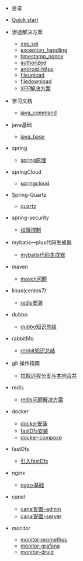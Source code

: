 * 目录
* [Quick start](start/quickstart.md)
* 渗透解决方案
   * [xss_sql](security/next.md)
   * [exception_handling](security/exception.md)
   * [timestamp_nonce](security/timestamp_nonce.md)
   * [authorized](security/authorized.md)
   * [android-https](security/android-https.md)
   * [fileupload](security/fileupload.md)
   * [filedownload](security/filedownload.md)
   * [XFF解决方案](security/xff解决方案.md)
   
* 学习文档
   * [java_command](Document/document.md)
   
* java基础
   * [java_base](java_base/java_base.md)
   
* spring
   * [spring原理](spring/spring.md)
   
* springCloud
   * [springcloud](springcloud/springcloud.md)
   
* Spring-Quartz
   * [quartz](Quartz/quartz.md)
   
* spring-security
   * [权限控制](spring_security/spring_security.md)
  
   
*  mybatis—plus代码生成器
   * [mybatis代码生成器](mybatis/代码生成器.md)
   
* maven
    * [maven问题](maven/maven.md)
    
* linux(centos7)
    * [redis安装](linux/linux.md)
    
* dubbo
    * [dubbo知识总结](dubbo/Dubbo.md)
    
* rabbitMq
    * [rebbit知识总结](rabbitMq/rabbitMq.md)   

* git 操作指南
    * [拉取远程分支与本地合并](git/git.md)    

* redis
    * [redis问题解决方案](redis/redis.md)
    
* docker
    * [docker安装](docker/docker.md)
    * [fastDfs安装](docker/docker-fastDfs.md)
    * [docker-compose](docker/docker-compose.md)
    
* fastDfs
    * [引入fastDfs](fastDfs/fastDfs.md)

* nginx
    * [nginx基础](nginx/nginx.md)
    
* canal
    * [canal配置-admin](canal/canal-admin.md)
    * [canal配置-server](canal/canal-server.md)
 
* monitor
    * [monitor-promethus](monitor/promethus.md)
    * [monitor-grafana](canal/grafana.md)
    * [monitor-druid](canal/Druid模板配置.md)